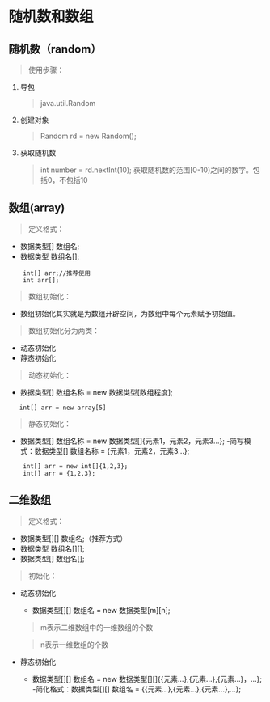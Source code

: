 # 随机数和数组

## 随机数（random）
> 使用步骤：
1. 导包
    > java.util.Random
2. 创建对象
    > Random rd = new Random();
3. 获取随机数
    > int number = rd.nextInt(10);
    获取随机数的范围[0-10)之间的数字。包括0，不包括10

## 数组(array)
> 定义格式：
  - 数据类型[] 数组名;
  - 数据类型 数组名[];
```
    int[] arr;//推荐使用
    int arr[];
```
> 数组初始化：
  - 数组初始化其实就是为数组开辟空间，为数组中每个元素赋予初始值。
  
> 数组初始化分为两类：
  - 动态初始化
  - 静态初始化
> 动态初始化：
  - 数据类型[] 数组名称 = new 数据类型[数组程度];
```
   int[] arr = new array[5] 
```
> 静态初始化：
  - 数据类型[] 数组名称 = new 数据类型[]{元素1，元素2，元素3...};
  -简写模式：数据类型[] 数组名称 = {元素1，元素2，元素3...};
```
    int[] arr = new int[]{1,2,3};
    int[] arr = {1,2,3};
``` 
## 二维数组
> 定义格式：
  - 数据类型[][] 数组名;（推荐方式）
  - 数据类型 数组名[][];
  - 数据类型[] 数组名[];
> 初始化：
  - 动态初始化
    - 数据类型[][] 数组名 = new 数据类型[m][n];
    > m表示二维数组中的一维数组的个数
    
    > n表示一维数组的个数
  - 静态初始化
    - 数据类型[][] 数组名 = new 数据类型[][]{{元素...},{元素...},{元素...}，...};
    -简化格式：数据类型[][] 数组名 = {{元素...},{元素...},{元素...},...};